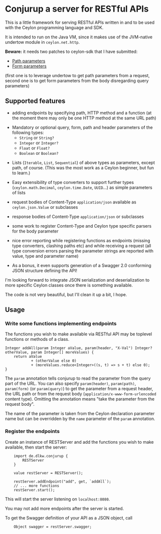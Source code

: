 # Conjurup a server for RESTful APIs

This is a little framework for serving RESTful APIs written in and to be used
with the Ceylon programming language and SDK.

It is intended to run on the Java VM, since it makes use of the JVM-native
undertow module in `ceylon.net.http`.
 
**Beware:** it needs two patches to ceylon-sdk that I have submitted:

- [Path parameters](https://github.com/ceylon/ceylon-sdk/pull/481)
- [Form parameters](https://github.com/ceylon/ceylon-sdk/pull/489)

(first one is to leverage undertow to get path parameters from a
request, second one is to get form parameters from the body disregarding
query parameters)

## Supported features

* adding endpoints by specifying path, HTTP method and a function
  (at the moment there may only be one HTTP method at the same URL
  path)

- Mandatory or optional query, form, path and header parameters of the
following types:
    * `String` or `String?`
    * `Integer` or `Integer?`
    * `Float` or `Float?`
    * `Boolean` or `Boolean?`

* Lists (`Iterable`, `List`, `Sequential`) of above types as parameters, except path, of course.
 (This was the most work as a Ceylon beginner, but fun to learn.)

* Easy extensibility of type converters to support further types
  (`ceylon.math.Decimal`, `ceylon.time.Date`, `UUID`...) as simple parameters
  of lists

* request bodies of Content-Type `application/json` available as
  `ceylon.json.Value` or subclasses

* response bodies of Content-Type `application/json` or subclasses

* some work to register Content-Type and Ceylon type specific parsers
  for the body parameter

* nice error reporting while registering functions as endpoints
  (missing type converters, clashing paths etc) and while receiving a
  request (all type conversion errors parsing the parameter strings are
  reported with value, type and parameter name)

* As a bonus, it even supports generation of a Swagger 2.0 conforming
  JSON structure defining the API!

I'm looking forward to integrate JSON serialization and deserialization to more specific Ceylon
classes once there is something available.

The code is not very beautiful, but I'll clean it up a bit, I hope.

## Usage

### Write some functions implementing endpoints

The functions you wish to make available via RESTful API may be toplevel functions or
methods of a class.

```ceylon
Integer addAll(param Integer aValue, param(header, "X-Val") Integer? otherValue, param Integer[] moreValues) {
	return aValue
			+ (otherValue else 0)
	        + (moreValues.reduce<Integer>((s, t) => s + t) else 0);
}
```
The `param` annotation tells conjurup to read the parameter from the query part of the URL. You can also
specify `param(header)`, `param(path)`, `param(form)` (or `param(query)`) to get the parameter
from a request header, the URL path or from the request body (`application/x-www-form-urlencoded`
content type). Omitting the annotation means "take the parameter from the request body". 

The name of the parameter is taken from the Ceylon declaration parameter name but can be overridden by
the `name` parameter of the `param` annotation.

### Register the endpoints

Create an instance of RESTServer and add the functions you wish to make available, then start the server:

```ceylon
	import de.dlkw.conjurup {
	    RESTServer
	}
	
	value restServer = RESTServer();
	
	restServer.addEndpoint("add", get, `addAll`);
	// ... more functions
	restServer.start();
``` 

This will start the server listening on `localhost:8080`.

You may not add more endpoints after the server is started.

To get the Swagger definition of your API as a JSON object, call
```ceylon
    Object swagger = restServer.swagger;
